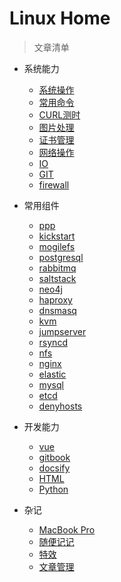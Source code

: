 # Linux Home  <!-- {docsify-ignore-all} --> 

> 文章清单

- 系统能力
  - [系统操作](daily/11-system.md)
  - [常用命令](daily/12-command.md)
  - [CURL测时](daily/13-curl-test-time.md)
  - [图片处理](daily/14-imagemagick.md)
  - [证书管理](daily/15-openssl.md)
  - [网络操作](daily/16-network.md)
  - [IO](daily/17-io.md)
  - [GIT](daily/18-git.md)
  - [firewall](daily-19-firewall.md)
  
- 常用组件
  - [ppp](daily/33-ppp.md)
  - [kickstart](daily/34-kickstart.md)
  - [mogilefs](daily/35-mogilefs.md)
  - [postgresql](daily/36-postgresql.md)
  - [rabbitmq](daily/37-rabbitmq.md)
  - [saltstack](daily/38-saltstack.md)
  - [neo4j](daily/39-neo4j.md)
  - [haproxy](daily/40-haproxy.md)
  - [dnsmasq](daily/41-dnsmasq.md)
  - [kvm](daily/42-kvm.md)
  - [jumpserver](daily/43-jumpserver.md)
  - [rsyncd](daily/44-rsyncd.md)
  - [nfs](daily/45-nfs.md)
  - [nginx](daily/46-nginx.md)
  - [elastic](daily/47-elastic.md)
  - [mysql](daily/48-mysql.md)
  - [etcd](daily/49-etcd.md)
  - [denyhosts](daily/50-denyhosts.md)
  
- 开发能力
  - [vue](daily/51-vue.md)
  - [gitbook](daily/52-gitbook.md)
  - [docsify](daily/53-docsify.md)
  - [HTML](daily/54-html.md)
  - [Python](daily/55-python.md)

- 杂记
  - [MacBook Pro](daily/96-macbook.md)
  - [随便记记](daily/97-miscellany.md)
  - [特效](daily/98-impact.md)
  - [文章管理](daily/99-article.md)

